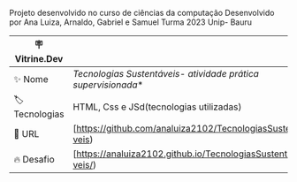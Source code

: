 Projeto desenvolvido no curso de ciências da computação
Desenvolvido por Ana Luiza, Arnaldo, Gabriel e Samuel
Turma 2023
Unip- Bauru

| :placard: Vitrine.Dev |     |
| -------------  | --- |
| :sparkles: Nome        | *Tecnologias Sustentáveis- atividade prática supervisionada**
| :label: Tecnologias | HTML, Css e JSd(tecnologias utilizadas)
| :rocket: URL         |[https://github.com/analuiza2102/TecnologiasSustent-veis)
| :fire: Desafio     |[https://analuiza2102.github.io/TecnologiasSustent-veis/)
